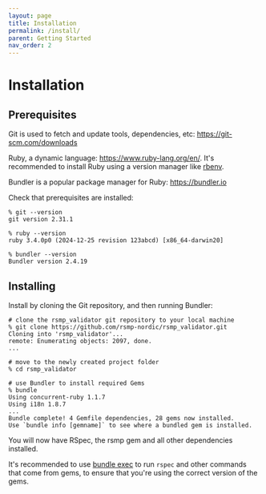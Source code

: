 ```yaml
---
layout: page
title: Installation
permalink: /install/
parent: Getting Started
nav_order: 2
---
```


# Installation

## Prerequisites
Git is used to fetch and update tools, dependencies, etc: https://git-scm.com/downloads

Ruby, a dynamic language: https://www.ruby-lang.org/en/. It's recommended to install Ruby using a version manager like [rbenv](https://github.com/rbenv/rbenv).

Bundler is a popular package manager for Ruby: https://bundler.io

Check that prerequisites are installed:

```
% git --version
git version 2.31.1

% ruby --version
ruby 3.4.0p0 (2024-12-25 revision 123abcd) [x86_64-darwin20]

% bundler --version
Bundler version 2.4.19
```

## Installing
Install by cloning the Git repository, and then running Bundler:

```
# clone the rsmp_validator git repository to your local machine
% git clone https://github.com/rsmp-nordic/rsmp_validator.git
Cloning into 'rsmp_validator'...
remote: Enumerating objects: 2097, done.
...

# move to the newly created project folder
% cd rsmp_validator

# use Bundler to install required Gems 
% bundle 
Using concurrent-ruby 1.1.7
Using i18n 1.8.7
...
Bundle complete! 4 Gemfile dependencies, 28 gems now installed.
Use `bundle info [gemname]` to see where a bundled gem is installed.
```

You will now have RSpec, the rsmp gem and all other dependencies installed.

It's recommended to use [bundle exec](https://bundler.io/man/bundle-exec.1.html) to run `rspec` and other commands that come from gems, to ensure that you're using the correct version of the gems.
